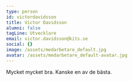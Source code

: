 ```yaml
---
type: person
id: victordavidsson
title: Victor Davidsson
alumni: false
tagLine: Utvecklare
email: victor.davidsson@kits.se
social: {}
image: /assets/medarbetare_default.jpg
avatar: /assets/medarbetare_default-avatar.jpg
---
```


Mycket mycket bra. Kanske en av de bästa.
